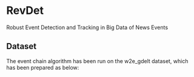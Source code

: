 # RevDet
Robust Event Detection and Tracking in Big Data of News Events

## Dataset

The event chain algorithm has been run on the w2e_gdelt dataset, which has been prepared as below:
